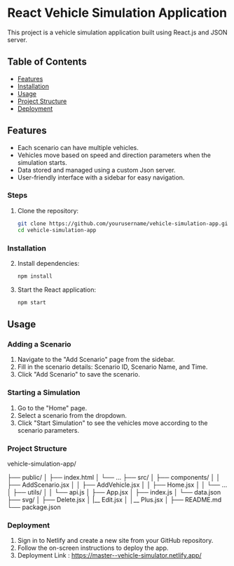 # React Vehicle Simulation Application

This project is a vehicle simulation application built using React.js and JSON server.

## Table of Contents
- [Features](#features)
- [Installation](#installation)
- [Usage](#usage)
- [Project Structure](#project-structure)
- [Deployment](#deployment)

## Features
- Each scenario can have multiple vehicles.
- Vehicles move based on speed and direction parameters when the simulation starts.
- Data stored and managed using a custom Json server.
- User-friendly interface with a sidebar for easy navigation.


### Steps
1. Clone the repository:
    ```sh
    git clone https://github.com/yourusername/vehicle-simulation-app.git
    cd vehicle-simulation-app
    ```

### Installation
2. Install dependencies:
    ```sh
    npm install
    ```
3. Start the React application:
    ```sh
    npm start
    ```

## Usage

### Adding a Scenario
1. Navigate to the "Add Scenario" page from the sidebar.
2. Fill in the scenario details: Scenario ID, Scenario Name, and Time.
3. Click "Add Scenario" to save the scenario.


### Starting a Simulation
1. Go to the "Home" page.
2. Select a scenario from the dropdown.
3. Click "Start Simulation" to see the vehicles move according to the scenario parameters.


### Project Structure
vehicle-simulation-app/

├── public/
│ ├── index.html
│ └── ...
├── src/
│ ├── components/
│ │ ├── AddScenario.jsx
│ │ ├── AddVehicle.jsx
│ │ ├── Home.jsx
│ │ └── ...
│ ├── utils/
│ │ └── api.js
│ ├── App.jsx
│ ├── index.js
│ └── data.json
├── svg/
│ ├── Delete.jsx
│ |__ Edit.jsx 
│ │__ Plus.jsx
│
├── README.md
└── package.json

### Deployment
1. Sign in to Netlify and create a new site from your GitHub repository.
2. Follow the on-screen instructions to deploy the app.
3. Deployment Link : https://master--vehicle-simulator.netlify.app/
